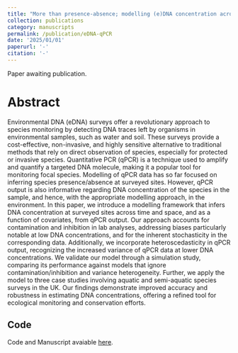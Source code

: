 ```yaml
---
title: "More than presence-absence; modelling (e)DNA concentration across time and space from qPCR survey data"
collection: publications
category: manuscripts
permalink: /publication/eDNA-qPCR
date: '2025/01/01'
paperurl: '-'
citation: '-'
---
```


Paper awaiting publication.

# Abstract

Environmental DNA (eDNA) surveys offer a revolutionary approach to species monitoring by detecting DNA traces left by organisms in environmental samples, such as water and soil. These surveys provide a cost-effective, non-invasive, and highly sensitive alternative to traditional methods that rely on direct observation of species, especially for protected or invasive species. Quantitative PCR (qPCR) is a technique used to amplify and quantify a targeted DNA molecule, making it a popular tool for monitoring focal species. Modelling of qPCR data has so far focused on inferring species presence/absence at surveyed sites. However, qPCR output is also informative regarding DNA concentration of the species in the sample, and hence, with the appropriate modelling approach, in the environment. In this paper, we introduce a modelling framework that infers DNA concentration at surveyed sites across time and space, and as a function of covariates, from qPCR output. Our approach accounts for contamination and inhibition in lab analyses, addressing biases particularly notable at low DNA concentrations, and for the inherent stochasticity in the corresponding data. Additionally, we incorporate heteroscedasticity in qPCR output, recognizing the increased variance of qPCR data at lower DNA concentrations. We validate our model through a simulation study, comparing its performance against models that ignore contamination/inhibition and variance heterogeneity. Further, we apply the model to three case studies involving aquatic and semi-aquatic species surveys in the UK. Our findings demonstrate improved accuracy and robustness in estimating DNA concentrations, offering a refined tool for ecological monitoring and conservation efforts.

## Code

Code and Manuscript avaiable [here](https://github.com/millyljones/Spatio-temporal-eDNA).
